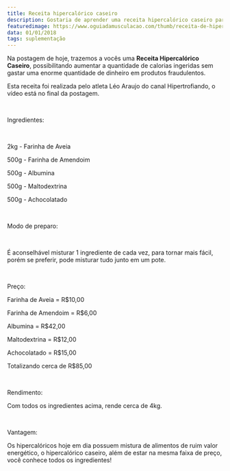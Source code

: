 ```yaml
---
title: Receita hipercalórico caseiro
description: Gostaria de aprender uma receita hipercalórico caseiro para poder consumir um produto de qualidade e baixo custo, então veja essa matéria
featuredimage: https://www.oguiadamusculacao.com/thumb/receita-de-hipercalorico-caseiro.png
data: 01/01/2018
tags: suplementação
---
```

<p>Na postagem de hoje, trazemos a vocês uma <b>Receita Hipercalórico Caseiro</b>, possibilitando aumentar a quantidade de calorias ingeridas sem gastar uma enorme quantidade de dinheiro em produtos fraudulentos.</p><!--more-->
<p>Esta receita foi realizada pelo atleta Léo Araujo do canal Hipertrofiando, o vídeo está no final da postagem.</p>
<br/>
<p>Ingredientes:</p>
<br/>
<p>2kg - Farinha de Aveia</p>
<p>500g - Farinha de Amendoim</p>
<p>500g - Albumina</p>
<p>500g - Maltodextrina</p>
<p>500g - Achocolatado</p>
<br/>
<p>Modo de preparo:</p>
<br/>
<p>É aconselhável misturar 1 ingrediente de cada vez, para tornar mais fácil, porém se preferir, pode misturar tudo junto em um pote.</p>
<br/>
<p>Preço:</p>
<p>Farinha de Aveia = R$10,00 </p>
<p>Farinha de Amendoim = R$6,00 </p>
<p>Albumina = R$42,00 </p>
<p>Maltodextrina = R$12,00</p>
<p>Achocolatado = R$15,00 </p>
<p>Totalizando cerca de R$85,00 </p>
<br/>
<p>Rendimento:</p>
<p>Com todos os ingredientes acima, rende cerca de 4kg.</p>
<br/>
<p>Vantagem:</p>
<p>Os hipercalóricos hoje em dia possuem mistura de alimentos de ruim valor energético, o hipercalórico caseiro, além de estar na mesma faixa de preço, você conhece todos os ingredientes!</p>
<center>
<amp-iframe width="200" height="100"
    sandbox="allow-scripts allow-same-origin"
    layout="responsive"
    frameborder="0"
    src="https://www.youtube.com/embed/FNjMzdr2Uts">
</amp-iframe>
</center>
